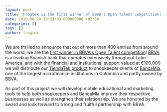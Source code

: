 ```yaml
---
layout: post
title: "Frogtek is the first winner of BBVA's Open Talent competition!!"
date: 2010-08-24 19:23:00.000000000 +02:00
categories: []
tags: []
author: frogtek
---
```

We are thrilled to announce that out of more than 400 entries from around the world, we are the [first winner in BBVA's Open Talent competition](https://web.archive.org/web/20110414225200/www.bbvaopentalent.com/frogtek-es-el-primero-de-los-ganadores-de-la-segunda-edicion-de-bbva-open-talent)! [BBVA](http://app.streamsend.com/c////?redirect_to=http%3A%2F%2Fwww.bbva.com) is a leading Spanish bank that operates extensively throughout Latin America, and with the financial and institutional support valued at €100,000 we will distribute our [TiendaTek product](http://app.streamsend.com/c////?redirect_to=http%3A%2F%2Fwww.tiendatekweb.com) to shopkeeper clients of [BancaMia](http://app.streamsend.com/c////?redirect_to=http%3A%2F%2Fwww.bancamia.com.co%2F), one of the largest microfinance institutions in Colombia and partly owned by BBVA. 

As part of this project we will develop mobile educational and marketing tools to help both shopkeepers and BancaMia improve their respective businesses as well as strengthen their relationship. We are honored by the award and look forward to a long and fruitful partnership with BBVA.